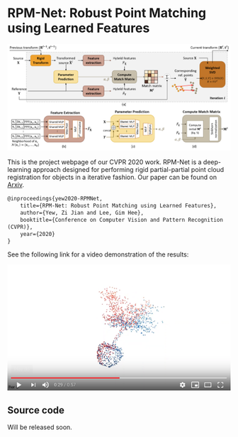 # RPM-Net: Robust Point Matching using Learned Features

![pic-network](docs/network-arch.png)

This is the project webpage of our CVPR 2020 work. RPM-Net is a deep-learning approach designed for performing rigid partial-partial point cloud registration for objects in a iterative fashion. Our paper can be found on [Arxiv](https://github.com/yewzijian/3DFeatNet/blob/master/Readme.md).

```
@inproceedings{yew2020-RPMNet, 
    title={RPM-Net: Robust Point Matching using Learned Features}, 
    author={Yew, Zi Jian and Lee, Gim Hee}, 
    booktitle={Conference on Computer Vision and Pattern Recognition (CVPR)},
    year={2020} 
}
```

See the following link for a video demonstration of the results:

<a href="https://www.youtube.com/watch?v=7hxGmMk4MZ0">
    <img src="docs/video-player.png">
</a>



## Source code
Will be released soon.